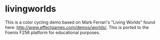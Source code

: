 # livingworlds
This is a color cycling demo based on Mark Ferrari's "Living Worlds" found here: http://www.effectgames.com/demos/worlds/. This is ported to the Foenix F256 platform for educational purposes.

